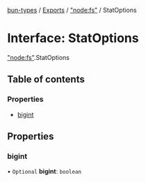 [bun-types](https://oven-sh.github.io/bun-types/README.md) / [Exports](https://oven-sh.github.io/bun-types/modules.md) / ["node:fs"](https://oven-sh.github.io/bun-types/modules/node_fs_.md) / StatOptions

# Interface: StatOptions

["node:fs"](https://oven-sh.github.io/bun-types/modules/node_fs_.md).StatOptions

## Table of contents

### Properties

- [bigint](https://oven-sh.github.io/bun-types/interfaces/node_fs_.StatOptions.md#bigint)

## Properties

### bigint

• `Optional` **bigint**: `boolean`
